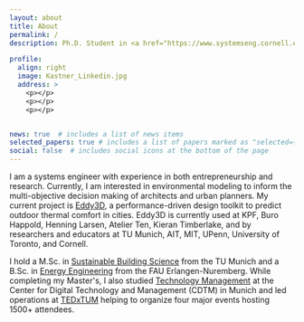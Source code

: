 ```yaml
---
layout: about
title: About
permalink: /
description: Ph.D. Student in <a href="https://www.systemseng.cornell.edu/se/programs/systems-phd">Systems Science and Engineering</a> - Cornell University

profile:
  align: right
  image: Kastner_Linkedin.jpg
  address: >
    <p></p>
    <p></p>
    <p></p>


news: true  # includes a list of news items
selected_papers: true # includes a list of papers marked as "selected={true}"
social: false  # includes social icons at the bottom of the page
---
```


I am a systems engineer with experience in both entrepreneurship and research. Currently, I am interested in environmental modeling to inform the multi-objective decision making of architects and urban planners. My current project is [Eddy3D](https://www.eddy3d.com), a performance-driven design toolkit to predict outdoor thermal comfort in cities.
Eddy3D is currently used at KPF, Buro Happold, Henning Larsen, Atelier Ten, Kieran Timberlake, and by researchers and educators at TU Munich, AIT, MIT, UPenn, University of Toronto, and Cornell.

I hold a M.Sc. in [Sustainable Building
Science](https://www.bgu.tum.de/en/enpb/home/) from the TU Munich and a B.Sc. in [Energy Engineering](https://www.et.studium.fau.de/studieninteressierte/bachelorstudium/) from the FAU Erlangen-Nuremberg. While completing my Master's, I also studied [Technology Management](https://www.cdtm.de) at the Center for Digital
Technology and Management (CDTM) in Munich and led operations at [TEDxTUM](https://www.tedxtum.com/) helping to organize four major events hosting 1500+ attendees.
